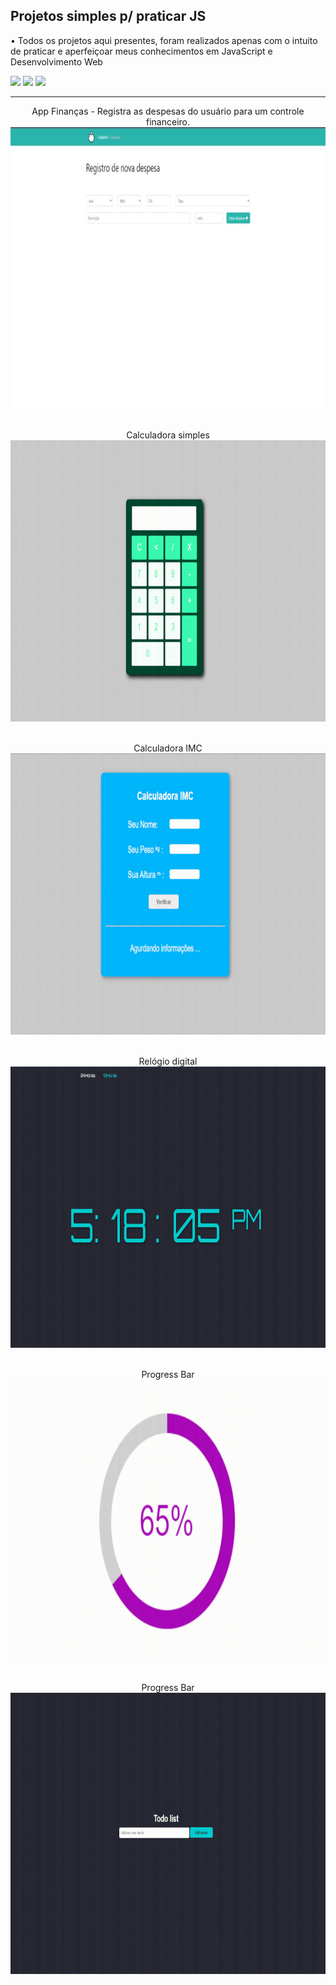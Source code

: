 <h2> Projetos simples p/ praticar JS </h2>

<p> • Todos os projetos aqui presentes, foram realizados apenas com o intuito de praticar e aperfeiçoar meus conhecimentos em JavaScript e Desenvolvimento Web
</p>

<span>
    <img height="30px" src="https://img.shields.io/badge/JavaScript-F7DF1E?style=for-the-badge&logo=javascript&logoColor=black"/>
   </span>
 <span>
    <img height="30px" src="https://img.shields.io/badge/HTML5-E34F26?style=for-the-badge&logo=html5&logoColor=white">
   </span>
  <span>
    <img height="30px" src="https://img.shields.io/badge/CSS3-1572B6?style=for-the-badge&logo=css3&logoColor=white"/>
 </span>

<hr>

<div align="center">
  <span align="left">App Finanças - Registra as despesas do usuário para um controle financeiro. </span> <br>
  <img height="450em" src="https://github.com/pedro-costa22/Praticando-JS/blob/master/Demonstrativo/financas.gif?raw=true"/> <br> <br>
    
   <span align="left">Calculadora simples </span> <br>
  <img height="450em" src="https://github.com/pedro-costa22/Praticando-JS/blob/master/Demonstrativo/calculadoraSimples.gif?raw=true"/> <br> <br>
    
   <span align="left">Calculadora IMC </span> <br>
  <img height="450em" src="https://github.com/pedro-costa22/Praticando-JS/blob/master/Demonstrativo/IMC.gif?raw=true"/> <br> <br>
    
   <span align="left">Relógio digital </span> <br>
  <img height="450em" src="https://github.com/pedro-costa22/Praticando-JS/blob/master/Demonstrativo/relogio.gif?raw=true"/> <br> <br>
    
   <span align="left">Progress Bar </span> <br>
  <img height="450em" src="https://github.com/pedro-costa22/Praticando-JS/blob/master/Demonstrativo/progressBar.gif?raw=true"/> <br> <br>
    
   <span align="left">Progress Bar </span> <br>
  <img height="450em" src="https://github.com/pedro-costa22/Praticando-JS/blob/master/Demonstrativo/todo-list.gif?raw=true"/> <br> <br>
    
    
    
 </div>
  
